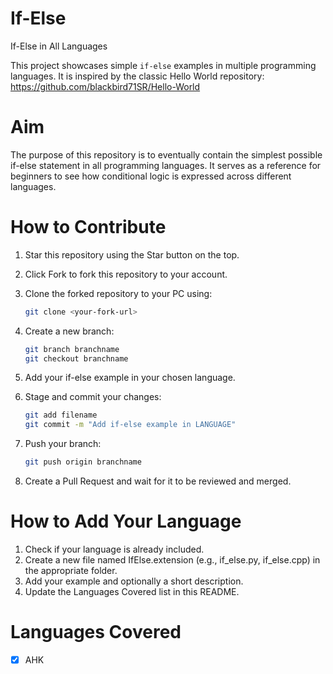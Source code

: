 # If-Else
If-Else in All Languages

This project showcases simple `if-else` examples in multiple programming languages.
It is inspired by the classic Hello World repository: https://github.com/blackbird71SR/Hello-World

# Aim

The purpose of this repository is to eventually contain the simplest possible if-else statement in all programming languages.
It serves as a reference for beginners to see how conditional logic is expressed across different languages.

# How to Contribute

1. Star this repository using the Star button on the top.
2. Click Fork to fork this repository to your account.
3. Clone the forked repository to your PC using:
   
   ```bash
   git clone <your-fork-url>
   ```
4. Create a new branch:

   ```bash
   git branch branchname
   git checkout branchname
   ```
5. Add your if-else example in your chosen language.
6. Stage and commit your changes:

   ```bash
   git add filename
   git commit -m "Add if-else example in LANGUAGE"
   ```
7. Push your branch:

   ```bash
   git push origin branchname
   ```
8. Create a Pull Request and wait for it to be reviewed and merged.

# How to Add Your Language

1. Check if your language is already included.
2. Create a new file named IfElse.extension (e.g., if_else.py, if_else.cpp) in the appropriate folder.
3. Add your example and optionally a short description.
4. Update the Languages Covered list in this README.

# Languages Covered

- [x]   AHK
